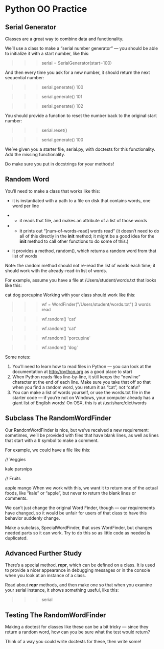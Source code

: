 # Python OO Practice

## Serial Generator

Classes are a great way to combine data and functionality.

We’ll use a class to make a “serial number generator” — you should be able to initialize it with a start number, like this:

> > > serial = SerialGenerator(start=100)

And then every time you ask for a new number, it should return the next sequential number:

> > > serial.generate()
> > > 100

> > > serial.generate()
> > > 101

> > > serial.generate()
> > > 102

You should provide a function to reset the number back to the original start number:

> > > serial.reset()

> > > serial.generate()
> > > 100

We’ve given you a starter file, serial.py, with doctests for this functionality. Add the missing functionality.

Do make sure you put in docstrings for your methods!

## Random Word

You’ll need to make a class that works like this:

- it is instantiated with a path to a file on disk that contains words, one word per line
- - it reads that file, and makes an attribute of a list of those words
- - it prints out “[num-of-words-read] words read”
    (it doesn’t need to do all of this directly in the **init** method; it might be a good idea for the **init** method to call other functions to do some of this.)

- it provides a method, random(), which returns a random word from that list of words

Note: the random method should not re-read the list of words each time; it should work with the already-read-in list of words.

For example, assume you have a file at /Users/student/words.txt that looks like this:

cat
dog
porcupine
Working with your class should work like this:

> > > wf = WordFinder("/Users/student/words.txt")
> > > 3 words read

> > > wf.random()
> > > 'cat'

> > > wf.random()
> > > 'cat'

> > > wf.random()
> > > 'porcupine'

> > > wf.random()
> > > 'dog'

Some notes:

1. You’ll need to learn how to read files in Python — you can look at the documentation at http://python.org as a good place to start
2. When Python reads files line-by-line, it still keeps the “newline” character at the end of each line. Make sure you take that off so that when you find a random word, you return it as “cat”, not “cat\n”
3. You can make a list of words yourself, or use the words.txt file in the starter code — if you’re not on Windows, your computer already has a giant list of English words! On OSX, this is at /usr/share/dict/words

## Subclass The RandomWordFinder

Our RandomWordFinder is nice, but we’ve received a new requirement: sometimes, we’ll be provided with files that have blank lines, as well as lines that start with a # symbol to make a comment.

For example, we could have a file like this:

// Veggies

kale
parsnips

// Fruits

apple
mango
When we work with this, we want it to return one of the actual foods, like “kale” or “apple”, but never to return the blank lines or comments.

We can’t just change the original Word Finder, though — our requirements have changed, so it would be unfair for users of that class to have this behavior suddenly change.

Make a subclass, SpecialWordFinder, that uses WordFinder, but changes needed parts so it can work. Try to do this so as little code as needed is duplicated.

## Advanced Further Study

There’s a special method, **repr**, which can be defined on a class. It is used to provide a nicer appearance in debugging messages or in the console when you look at an instance of a class.

Read about **repr** methods, and then make one so that when you examine your serial instance, it shows something useful, like this:

> > > serial
> > > <SerialGenerator start=100 next=101>

## Testing The RandomWordFinder

Making a doctest for classes like these can be a bit tricky — since they return a random word, how can you be sure what the test would return?

Think of a way you could write doctests for these, then write some!

